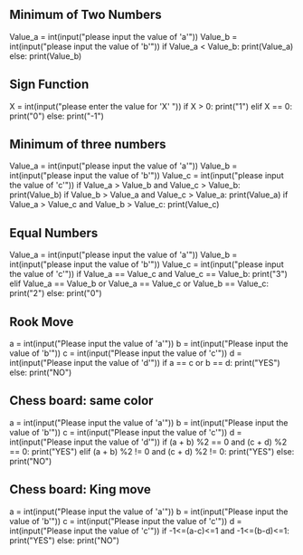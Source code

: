 ## Minimum of Two Numbers

Value_a = int(input("please input the value of 'a'"))
Value_b = int(input("please input the value of 'b'"))
if Value_a < Value_b:
    print(Value_a)
else:
    print(Value_b)
    
   
## Sign Function

X = int(input("please enter the value for 'X' "))
if X > 0:
    print("1")
elif X == 0:
    print("0")
else: 
    print("-1")    
    
    
## Minimum of three numbers

Value_a = int(input("please input the value of 'a'"))
Value_b = int(input("please input the value of 'b'"))
Value_c = int(input("please input the value of 'c'"))
if Value_a > Value_b and Value_c > Value_b:
    print(Value_b)
if Value_b > Value_a and Value_c > Value_a:
    print(Value_a)
if Value_a > Value_c and Value_b > Value_c:
    print(Value_c)
    
 
## Equal Numbers

Value_a = int(input("please input the value of 'a'"))
Value_b = int(input("please input the value of 'b'"))
Value_c = int(input("please input the value of 'c'"))
if Value_a == Value_c and Value_c == Value_b:
    print("3")
elif Value_a == Value_b or Value_a == Value_c or Value_b == Value_c:
    print("2")
else:
    print("0")
  
  
## Rook Move

a = int(input("Please input the value of 'a'"))
b = int(input("Please input the value of 'b'"))
c = int(input("Please input the value of 'c'"))
d = int(input("Please input the value of 'd'"))
if a == c or b == d:
    print("YES")
else:
    print("NO")

## Chess board: same color

a = int(input("Please input the value of 'a'"))
b = int(input("Please input the value of 'b'"))
c = int(input("Please input the value of 'c'"))
d = int(input("Please input the value of 'd'"))
if (a + b) %2 == 0 and (c + d) %2 == 0:
    print("YES")
elif (a + b) %2 != 0 and (c + d) %2 != 0:
    print("YES")
else:
    print("NO")


## Chess board: King move

a = int(input("Please input the value of 'a'"))
b = int(input("Please input the value of 'b'"))
c = int(input("Please input the value of 'c'"))
d = int(input("Please input the value of 'c'"))
if -1<=(a-c)<=1 and -1<=(b-d)<=1:
    print("YES")
else:
    print("NO")

